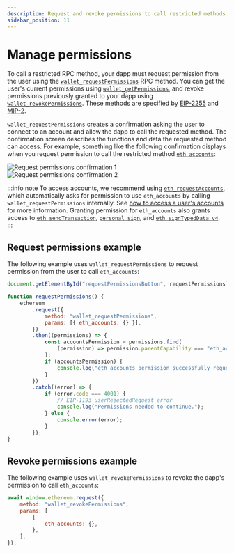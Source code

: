 ```yaml
---
description: Request and revoke permissions to call restricted methods.
sidebar_position: 11
---
```


# Manage permissions

To call a restricted RPC method, your dapp must request permission from the user using
the [`wallet_requestPermissions`](/wallet/reference/wallet_requestPermissions) RPC method.
You can get the user's current permissions using [`wallet_getPermissions`](/wallet/reference/wallet_getPermissions),
and revoke permissions previously granted to your dapp using
[`wallet_revokePermissions`](/wallet/reference/wallet_revokePermissions).
These methods are specified by [EIP-2255](https://eips.ethereum.org/EIPS/eip-2255) and
[MIP-2](https://github.com/MetaMask/metamask-improvement-proposals/blob/main/MIPs/mip-2.md).

`wallet_requestPermissions` creates a confirmation asking the user to connect to an account and
allow the dapp to call the requested method.
The confirmation screen describes the functions and data the requested method can access.
For example, something like the following confirmation displays when you request permission to call
the restricted method [`eth_accounts`](/wallet/reference/eth_accounts):

<div class="row margin-bottom--md">
    <div class="column">
        <img src={require("../assets/request-permissions.png").default} alt="Request permissions confirmation 1" style={{border: '1px solid gray'}} />
    </div>
    <div class="column">
        <img src={require("../assets/request-permissions-2.png").default} alt="Request permissions confirmation 2" style={{border: '1px solid gray'}} />
    </div>
</div>

:::info note
To access accounts, we recommend using [`eth_requestAccounts`](/wallet/reference/eth_requestAccounts),
which automatically asks for permission to use `eth_accounts` by calling `wallet_requestPermissions`
internally. 
See [how to access a user's accounts](access-accounts.md) for more information.
Granting permission for `eth_accounts` also grants access to [`eth_sendTransaction`](/wallet/reference/eth_sendTransaction), [`personal_sign`](/wallet/reference/personal_sign), and [`eth_signTypedData_v4`](/wallet/reference/eth_signTypedData). 
:::

## Request permissions example

The following example uses `wallet_requestPermissions` to request permission from the user to call `eth_accounts`:

```javascript
document.getElementById("requestPermissionsButton", requestPermissions);

function requestPermissions() {
    ethereum
        .request({
            method: "wallet_requestPermissions",
            params: [{ eth_accounts: {} }],
        })
        .then((permissions) => {
            const accountsPermission = permissions.find(
                (permission) => permission.parentCapability === "eth_accounts"
            );
            if (accountsPermission) {
                console.log("eth_accounts permission successfully requested!");
            }
        })
        .catch((error) => {
            if (error.code === 4001) {
                // EIP-1193 userRejectedRequest error
                console.log("Permissions needed to continue.");
            } else {
                console.error(error);
            }
        });
}
```

## Revoke permissions example

The following example uses `wallet_revokePermissions` to revoke the dapp's permission to call `eth_accounts`:

```javascript
await window.ethereum.request({
    method: "wallet_revokePermissions",
    params: [
        {
            eth_accounts: {},
        },
    ],
});
```